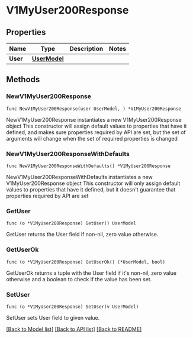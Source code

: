 # V1MyUser200Response

## Properties

Name | Type | Description | Notes
------------ | ------------- | ------------- | -------------
**User** | [**UserModel**](UserModel.md) |  | 

## Methods

### NewV1MyUser200Response

`func NewV1MyUser200Response(user UserModel, ) *V1MyUser200Response`

NewV1MyUser200Response instantiates a new V1MyUser200Response object
This constructor will assign default values to properties that have it defined,
and makes sure properties required by API are set, but the set of arguments
will change when the set of required properties is changed

### NewV1MyUser200ResponseWithDefaults

`func NewV1MyUser200ResponseWithDefaults() *V1MyUser200Response`

NewV1MyUser200ResponseWithDefaults instantiates a new V1MyUser200Response object
This constructor will only assign default values to properties that have it defined,
but it doesn't guarantee that properties required by API are set

### GetUser

`func (o *V1MyUser200Response) GetUser() UserModel`

GetUser returns the User field if non-nil, zero value otherwise.

### GetUserOk

`func (o *V1MyUser200Response) GetUserOk() (*UserModel, bool)`

GetUserOk returns a tuple with the User field if it's non-nil, zero value otherwise
and a boolean to check if the value has been set.

### SetUser

`func (o *V1MyUser200Response) SetUser(v UserModel)`

SetUser sets User field to given value.



[[Back to Model list]](../README.md#documentation-for-models) [[Back to API list]](../README.md#documentation-for-api-endpoints) [[Back to README]](../README.md)


